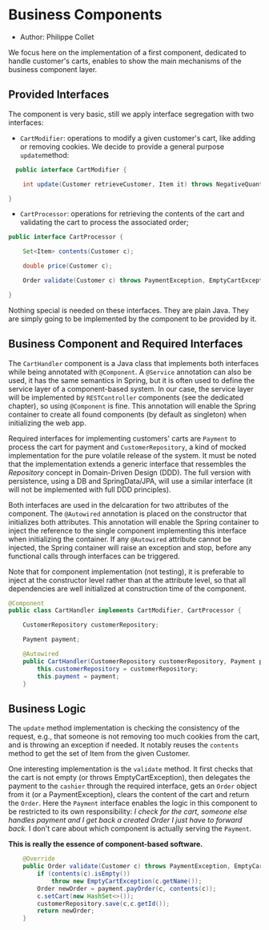 # Business Components

  * Author: Philippe Collet

We focus here on the implementation of a first component, dedicated to handle customer's carts, enables to show the main mechanisms of the business component layer.

## Provided Interfaces

The component is very basic, still we apply interface segregation with two interfaces:

  * `CartModifier`: operations to modify a given customer's cart, like adding or removing cookies. We decide to provide a general purpose `update`method:


```java
  public interface CartModifier {

    int update(Customer retrieveCustomer, Item it) throws NegativeQuantityException;

}
```

  * `CartProcessor`: operations for retrieving the contents of the cart and validating the cart to process the associated order;

```java
public interface CartProcessor {

    Set<Item> contents(Customer c);

    double price(Customer c);

    Order validate(Customer c) throws PaymentException, EmptyCartException;

}
```

Nothing special is needed on these interfaces. They are plain Java. They are simply going to be implemented by the component to be provided by it.

## Business Component and Required Interfaces

The `CartHandler` component is a Java class that implements both interfaces while being annotated with `@Component`. A `@Service` annotation can also be used, it has the same semantics in Spring, but it is often used to define the service layer of a component-based system. In our case, the service layer will be implemented by `RESTController` components (see the dedicated chapter), so using `@Component` is fine.
This annotation will enable the Spring container to create all found components (by default as singleton) when initializing the web app.

Required interfaces for implementing customers' carts are `Payment` to process the cart for payment and `CustomerRepository`, a kind of mocked implementation for the pure volatile release of the system.  It must be noted that the implementation extends a generic interface that ressembles the *Repository* concept in Domain-Driven Design (DDD). The full version with persistence, using a DB and SpringData/JPA, will use a similar interface (it will not be implemented with full DDD principles).

Both interfaces are used in the delcaration for two attributes of the component.
The `@Autowired` annotation is placed on the constructor that initializes both attributes. This annotation will enable the Spring container to inject the reference to the single component implementing this interface when initializing the container. If any `@Autowired` attribute cannot be injected, the Spring container will raise an exception and stop, before any functional calls through interfaces can be triggered.

Note that for component implementation (not testing), it is preferable to inject at the constructor level rather than at the attribute level, so that all dependencies are well initialized at construction time of the component.


```java
@Component
public class CartHandler implements CartModifier, CartProcessor {

    CustomerRepository customerRepository;

    Payment payment;

    @Autowired
    public CartHandler(CustomerRepository customerRepository, Payment payment) {
        this.customerRepository = customerRepository;
        this.payment = payment;
    }
```

## Business Logic

The `update` method implementation is checking the consistency of the request, e.g., that someone is not removing too much cookies from the cart, and is throwing an exception if needed. It notably reuses the `contents` method to get the set of Item from the given Customer.

One interesting implementation is the `validate` method. It first checks that the cart is not empty (or throws EmptyCartException), then delegates the payment to the `cashier` through the required interface, gets an `Order` object from it (or a PaymentException), clears the content of the cart and return the `Order`. Here the `Payment` interface enables the logic in this component to be restricted to its own responsibility: *I check for the cart, someone else handles payment and I get back a created Order I just have to forward back.* I don't care about which component is actually serving the `Payment`.

**This is really the essence of component-based software.**

```java
    @Override
    public Order validate(Customer c) throws PaymentException, EmptyCartException {
        if (contents(c).isEmpty())
            throw new EmptyCartException(c.getName());
        Order newOrder = payment.payOrder(c, contents(c));
        c.setCart(new HashSet<>());
        customerRepository.save(c,c.getId());
        return newOrder;
    }
```

